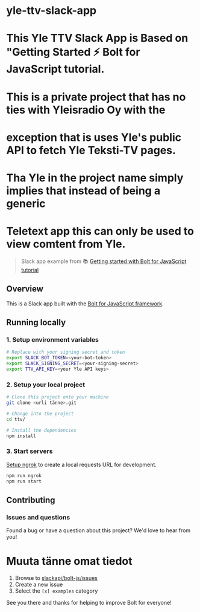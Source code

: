 # yle-ttv-slack-app

# This Yle TTV Slack App is Based on "Getting Started ⚡️ Bolt for JavaScript tutorial.
# This is a private project that has no ties with Yleisradio Oy with the
# exception that is uses Yle's public API to fetch Yle Teksti-TV pages.
# Tha Yle in the project name simply implies that instead of being a generic
# Teletext app this can only be used to view comtent from Yle.
> Slack app example from 📚 [Getting started with Bolt for JavaScript tutorial][1]

## Overview

This is a Slack app built with the [Bolt for JavaScript framework][2].

## Running locally

### 1. Setup environment variables

```zsh
# Replace with your signing secret and token
export SLACK_BOT_TOKEN=<your-bot-token>
export SLACK_SIGNING_SECRET=<your-signing-secret>
export TTV_API_KEY=<your Yle API keys>
```

### 2. Setup your local project

```zsh
# Clone this project onto your machine
git clone <urli tänne>.git

# Change into the project
cd ttv/

# Install the dependencies
npm install
```

### 3. Start servers

[Setup ngrok][3] to create a local requests URL for development.

```zsh
npm run ngrok
npm run start
```

## Contributing

### Issues and questions

Found a bug or have a question about this project? We'd love to hear from you!
# Muuta tänne omat tiedot
1. Browse to [slackapi/bolt-js/issues][4]
1. Create a new issue
1. Select the `[x] examples` category

See you there and thanks for helping to improve Bolt for everyone!

[1]: https://slack.dev/bolt-js/tutorial/getting-started
[2]: https://slack.dev/bolt-js/
[3]: https://slack.dev/bolt-js/tutorial/getting-started#setting-up-events
[4]: https://github.com/slackapi/bolt-js/issues/new